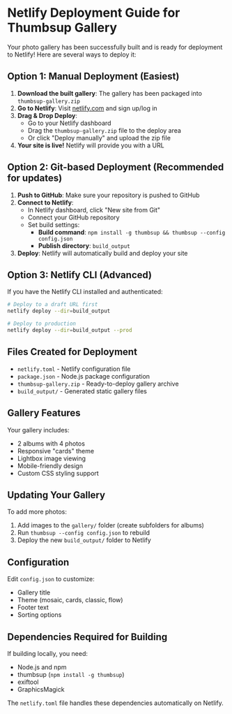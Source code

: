 # Netlify Deployment Guide for Thumbsup Gallery

Your photo gallery has been successfully built and is ready for deployment to Netlify! Here are several ways to deploy it:

## Option 1: Manual Deployment (Easiest)

1. **Download the built gallery**: The gallery has been packaged into `thumbsup-gallery.zip`
2. **Go to Netlify**: Visit [netlify.com](https://netlify.com) and sign up/log in
3. **Drag & Drop Deploy**: 
   - Go to your Netlify dashboard
   - Drag the `thumbsup-gallery.zip` file to the deploy area
   - Or click "Deploy manually" and upload the zip file
4. **Your site is live!** Netlify will provide you with a URL

## Option 2: Git-based Deployment (Recommended for updates)

1. **Push to GitHub**: Make sure your repository is pushed to GitHub
2. **Connect to Netlify**:
   - In Netlify dashboard, click "New site from Git"
   - Connect your GitHub repository
   - Set build settings:
     - **Build command**: `npm install -g thumbsup && thumbsup --config config.json`
     - **Publish directory**: `build_output`
3. **Deploy**: Netlify will automatically build and deploy your site

## Option 3: Netlify CLI (Advanced)

If you have the Netlify CLI installed and authenticated:

```bash
# Deploy to a draft URL first
netlify deploy --dir=build_output

# Deploy to production
netlify deploy --dir=build_output --prod
```

## Files Created for Deployment

- `netlify.toml` - Netlify configuration file
- `package.json` - Node.js package configuration
- `thumbsup-gallery.zip` - Ready-to-deploy gallery archive
- `build_output/` - Generated static gallery files

## Gallery Features

Your gallery includes:
- 2 albums with 4 photos
- Responsive "cards" theme
- Lightbox image viewing
- Mobile-friendly design
- Custom CSS styling support

## Updating Your Gallery

To add more photos:
1. Add images to the `gallery/` folder (create subfolders for albums)
2. Run `thumbsup --config config.json` to rebuild
3. Deploy the new `build_output/` folder to Netlify

## Configuration

Edit `config.json` to customize:
- Gallery title
- Theme (mosaic, cards, classic, flow)
- Footer text
- Sorting options

## Dependencies Required for Building

If building locally, you need:
- Node.js and npm
- thumbsup (`npm install -g thumbsup`)
- exiftool
- GraphicsMagick

The `netlify.toml` file handles these dependencies automatically on Netlify.